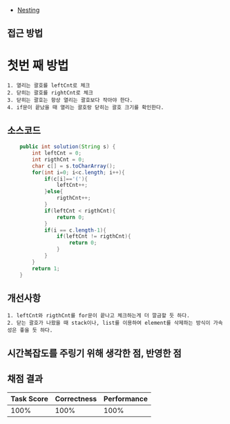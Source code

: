 - [Nesting](https://app.codility.com/programmers/lessons/7-stacks_and_queues/nesting/)

## 접근 방법
# 첫번 째 방법
    1. 열리는 괄호를 leftCnt로 체크
    2. 닫히는 괄호를 rightCnt로 체크
    3. 닫히는 괄호는 항상 열리는 괄호보다 작아야 한다.
    4. if문이 끝났을 때 열리는 괄호랑 닫히는 괄호 크기를 확인한다.
		

		
## 소스코드

~~~java
	public int solution(String s) {
		int leftCnt = 0;
		int rigthCnt = 0;
		char c[] = s.toCharArray();
		for(int i=0; i<c.length; i++){
			if(c[i]=='('){
				leftCnt++;
			}else{
				rigthCnt++;
			}
			if(leftCnt < rigthCnt){
				return 0;
			}
			if(i == c.length-1){
				if(leftCnt != rigthCnt){
					return 0;
				}
			}
		}
		return 1;
	}
~~~

## 개선사항
    1. leftCnt와 rigthCnt를 for문이 끝나고 체크하는게 더 깔금할 듯 하다.
    2. 닫는 괄호가 나왔을 때 stack이나, list를 이용하여 element를 삭제하는 방식이 가속성은 좋을 듯 하다.

## 시간복잡도를 주링기 위해 생각한 점, 반영한 점

## 채점 결과
| Task Score | Correctness | Performance | 
| ------------ | ------------- | ------------- |
| 100% | 100% | 100% |
